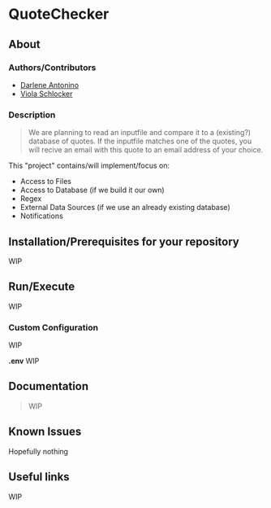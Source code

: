 # QuoteChecker

## About
### Authors/Contributors
* [Darlene Antonino](mailto:darlene.antonino@edu.fh-joanneum.at)
* [Viola Schlocker](mailto:viola.schlocker@edu.fh-joanneum.at)

### Description
> We are planning to read an inputfile and compare it to a (existing?) database of quotes. If the inputfile matches one of the quotes, you will recive an email with this quote to an email address of your choice.


This "project" contains/will implement/focus on:
* Access to Files
* Access to Database (if we build it our own)
* Regex
* External Data Sources (if we use an already existing database)
* Notifications

## Installation/Prerequisites for your repository
WIP

## Run/Execute
WIP

### Custom Configuration
WIP

**.env**
WIP

## Documentation
> WIP

## Known Issues
Hopefully nothing


## Useful links
WIP
